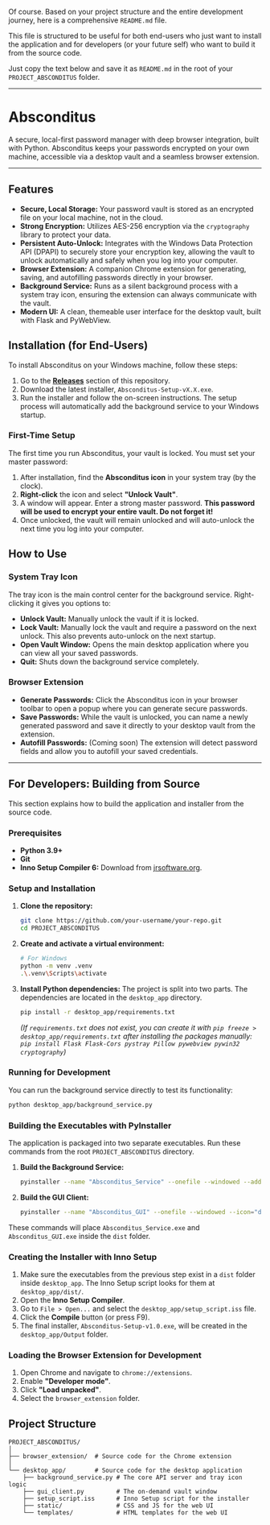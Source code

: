 Of course. Based on your project structure and the entire development journey, here is a comprehensive `README.md` file.

This file is structured to be useful for both end-users who just want to install the application and for developers (or your future self) who want to build it from the source code.

Just copy the text below and save it as `README.md` in the root of your `PROJECT_ABSCONDITUS` folder.

---

# Absconditus

A secure, local-first password manager with deep browser integration, built with Python. Absconditus keeps your passwords encrypted on your own machine, accessible via a desktop vault and a seamless browser extension.

---

## Features

*   **Secure, Local Storage:** Your password vault is stored as an encrypted file on your local machine, not in the cloud.
*   **Strong Encryption:** Utilizes AES-256 encryption via the `cryptography` library to protect your data.
*   **Persistent Auto-Unlock:** Integrates with the Windows Data Protection API (DPAPI) to securely store your encryption key, allowing the vault to unlock automatically and safely when you log into your computer.
*   **Browser Extension:** A companion Chrome extension for generating, saving, and autofilling passwords directly in your browser.
*   **Background Service:** Runs as a silent background process with a system tray icon, ensuring the extension can always communicate with the vault.
*   **Modern UI:** A clean, themeable user interface for the desktop vault, built with Flask and PyWebView.

## Installation (for End-Users)

To install Absconditus on your Windows machine, follow these steps:

1.  Go to the **[Releases](https://github.com/your-username/your-repo/releases)** section of this repository.
2.  Download the latest installer, `Absconditus-Setup-vX.X.exe`.
3.  Run the installer and follow the on-screen instructions. The setup process will automatically add the background service to your Windows startup.

### First-Time Setup

The first time you run Absconditus, your vault is locked. You must set your master password:
1.  After installation, find the **Absconditus icon** in your system tray (by the clock).
2.  **Right-click** the icon and select **"Unlock Vault"**.
3.  A window will appear. Enter a strong master password. **This password will be used to encrypt your entire vault. Do not forget it!**
4.  Once unlocked, the vault will remain unlocked and will auto-unlock the next time you log into your computer.

## How to Use

### System Tray Icon
The tray icon is the main control center for the background service. Right-clicking it gives you options to:
*   **Unlock Vault:** Manually unlock the vault if it is locked.
*   **Lock Vault:** Manually lock the vault and require a password on the next unlock. This also prevents auto-unlock on the next startup.
*   **Open Vault Window:** Opens the main desktop application where you can view all your saved passwords.
*   **Quit:** Shuts down the background service completely.

### Browser Extension
*   **Generate Passwords:** Click the Absconditus icon in your browser toolbar to open a popup where you can generate secure passwords.
*   **Save Passwords:** While the vault is unlocked, you can name a newly generated password and save it directly to your desktop vault from the extension.
*   **Autofill Passwords:** (Coming soon) The extension will detect password fields and allow you to autofill your saved credentials.

---

## For Developers: Building from Source

This section explains how to build the application and installer from the source code.

### Prerequisites

*   **Python 3.9+**
*   **Git**
*   **Inno Setup Compiler 6:** Download from [jrsoftware.org](https://jrsoftware.org/isinfo.php).

### Setup and Installation

1.  **Clone the repository:**
    ```bash
    git clone https://github.com/your-username/your-repo.git
    cd PROJECT_ABSCONDITUS
    ```

2.  **Create and activate a virtual environment:**
    ```bash
    # For Windows
    python -m venv .venv
    .\.venv\Scripts\activate
    ```

3.  **Install Python dependencies:**
    The project is split into two parts. The dependencies are located in the `desktop_app` directory.
    ```bash
    pip install -r desktop_app/requirements.txt
    ```
    *(If `requirements.txt` does not exist, you can create it with `pip freeze > desktop_app/requirements.txt` after installing the packages manually: `pip install Flask Flask-Cors pystray Pillow pywebview pywin32 cryptography`)*

### Running for Development

You can run the background service directly to test its functionality:
```bash
python desktop_app/background_service.py
```

### Building the Executables with PyInstaller

The application is packaged into two separate executables. Run these commands from the root `PROJECT_ABSCONDITUS` directory.

1.  **Build the Background Service:**
    ```bash
    pyinstaller --name "Absconditus_Service" --onefile --windowed --add-data "desktop_app/templates;templates" --add-data "desktop_app/static;static" --add-data "desktop_app/icon.ico;." --hidden-import "win32timezone" desktop_app/background_service.py
    ```

2.  **Build the GUI Client:**
    ```bash
    pyinstaller --name "Absconditus_GUI" --onefile --windowed --icon="desktop_app/icon.ico" desktop_app/gui_client.py
    ```

These commands will place `Absconditus_Service.exe` and `Absconditus_GUI.exe` inside the `dist` folder.

### Creating the Installer with Inno Setup

1.  Make sure the executables from the previous step exist in a `dist` folder inside `desktop_app`. The Inno Setup script looks for them at `desktop_app/dist/`.
2.  Open the **Inno Setup Compiler**.
3.  Go to `File > Open...` and select the `desktop_app/setup_script.iss` file.
4.  Click the **Compile** button (or press F9).
5.  The final installer, `Absconditus-Setup-v1.0.exe`, will be created in the `desktop_app/Output` folder.

### Loading the Browser Extension for Development

1.  Open Chrome and navigate to `chrome://extensions`.
2.  Enable **"Developer mode"**.
3.  Click **"Load unpacked"**.
4.  Select the `browser_extension` folder.

## Project Structure

```
PROJECT_ABSCONDITUS/
│
├── browser_extension/  # Source code for the Chrome extension
│
└── desktop_app/        # Source code for the desktop application
    ├── background_service.py # The core API server and tray icon logic
    ├── gui_client.py         # The on-demand vault window
    ├── setup_script.iss      # Inno Setup script for the installer
    ├── static/               # CSS and JS for the web UI
    └── templates/            # HTML templates for the web UI
```